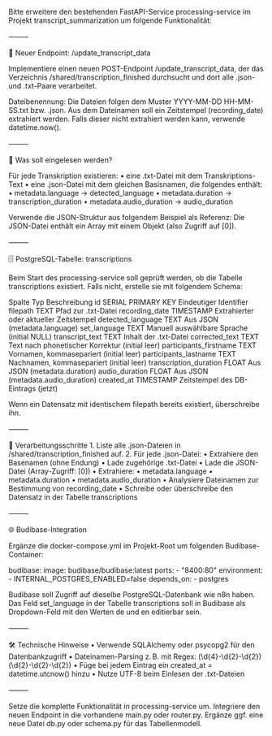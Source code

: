 Bitte erweitere den bestehenden FastAPI-Service processing-service im Projekt transcript_summarization um folgende Funktionalität:

⸻

🧩 Neuer Endpoint: /update_transcript_data

Implementiere einen neuen POST-Endpoint /update_transcript_data, der das Verzeichnis
/shared/transcription_finished durchsucht und dort alle .json- und .txt-Paare verarbeitet.

Dateibenennung:
Die Dateien folgen dem Muster YYYY-MM-DD HH-MM-SS.txt bzw. .json. Aus dem Dateinamen soll ein Zeitstempel (recording_date) extrahiert werden. Falls dieser nicht extrahiert werden kann, verwende datetime.now().

⸻

📂 Was soll eingelesen werden?

Für jede Transkription existieren:
	•	eine .txt-Datei mit dem Transkriptions-Text
	•	eine .json-Datei mit dem gleichen Basisnamen, die folgendes enthält:
	•	metadata.language → detected_language
	•	metadata.duration → transcription_duration
	•	metadata.audio_duration → audio_duration

Verwende die JSON-Struktur aus folgendem Beispiel als Referenz:
Die JSON-Datei enthält ein Array mit einem Objekt (also Zugriff auf [0]).

⸻

🗄️ PostgreSQL-Tabelle: transcriptions

Beim Start des processing-service soll geprüft werden, ob die Tabelle transcriptions existiert. Falls nicht, erstelle sie mit folgendem Schema:

Spalte	Typ	Beschreibung
id	SERIAL PRIMARY KEY	Eindeutiger Identifier
filepath	TEXT	Pfad zur .txt-Datei
recording_date	TIMESTAMP	Extrahierter oder aktueller Zeitstempel
detected_language	TEXT	Aus JSON (metadata.language)
set_language	TEXT	Manuell auswählbare Sprache (initial NULL)
transcript_text	TEXT	Inhalt der .txt-Datei
corrected_text	TEXT	Text nach phonetischer Korrektur (initial leer)
participants_firstname	TEXT	Vornamen, kommasepariert (initial leer)
participants_lastname	TEXT	Nachnamen, kommasepariert (initial leer)
transcription_duration	FLOAT	Aus JSON (metadata.duration)
audio_duration	FLOAT	Aus JSON (metadata.audio_duration)
created_at	TIMESTAMP	Zeitstempel des DB-Eintrags (jetzt)

Wenn ein Datensatz mit identischem filepath bereits existiert, überschreibe ihn.

⸻

🧾 Verarbeitungsschritte
	1.	Liste alle .json-Dateien in /shared/transcription_finished auf.
	2.	Für jede .json-Datei:
	•	Extrahiere den Basenamen (ohne Endung)
	•	Lade zugehörige .txt-Datei
	•	Lade die JSON-Datei (Array-Zugriff: [0])
	•	Extrahiere:
	•	metadata.language
	•	metadata.duration
	•	metadata.audio_duration
	•	Analysiere Dateinamen zur Bestimmung von recording_date
	•	Schreibe oder überschreibe den Datensatz in der Tabelle transcriptions

⸻

🌐 Budibase-Integration

Ergänze die docker-compose.yml im Projekt-Root um folgenden Budibase-Container:

  budibase:
    image: budibase/budibase:latest
    ports:
      - "8400:80"
    environment:
      - INTERNAL_POSTGRES_ENABLED=false
    depends_on:
      - postgres

Budibase soll Zugriff auf dieselbe PostgreSQL-Datenbank wie n8n haben.
Das Feld set_language in der Tabelle transcriptions soll in Budibase als Dropdown-Feld mit den Werten de und en editierbar sein.

⸻

🛠 Technische Hinweise
	•	Verwende SQLAlchemy oder psycopg2 für den Datenbankzugriff
	•	Dateinamen-Parsing z. B. mit Regex: (\d{4}-\d{2}-\d{2}) (\d{2}-\d{2}-\d{2})
	•	Füge bei jedem Eintrag ein created_at = datetime.utcnow() hinzu
	•	Nutze UTF-8 beim Einlesen der .txt-Dateien

⸻

Setze die komplette Funktionalität in processing-service um. Integriere den neuen Endpoint in die vorhandene main.py oder router.py. Ergänze ggf. eine neue Datei db.py oder schema.py für das Tabellenmodell.